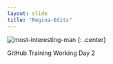 ```yaml
---
layout: slide
title: "Regina-Edits"
---
```


![most-interesting-man](https://cloud.githubusercontent.com/assets/16547949/25401162/f580fadc-29c2-11e7-99c2-0c6cfb5dd1cd.jpg)
{: .center}

GitHub Training Working Day 2
